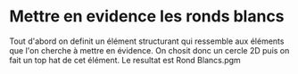 # Mettre en evidence les ronds blancs

Tout d'abord on definit un élément structurant qui ressemble aux éléments que l'on cherche à mettre en évidence.
On chosit donc un cercle 2D puis on fait un top hat de cet élément.
Le resultat est Rond Blancs.pgm